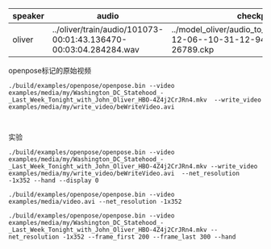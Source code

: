 speaker|audio|checkpoint|video|start|end|pose|interval_id
-|-|-|-|-|-|-|-
oliver|../oliver/train/audio/101073-00:01:43.136470-00:03:04.284284.wav|../model_oliver/audio_to_pose/test_run/2019-12-06--10-31-12-943392/ckpt-step-26789.ckp|../oliver/videos/Washington_DC_Statehood_-_Last_Week_Tonight_with_John_Oliver_HBO-4Z4j2CrJRn4.mkv|00:02:36.790123|00:02:40.994328|../oliver/train/npz/101073-00:02:36.790123-00:02:40.994328.npz|101073

openpose标记的原始视频
```
./build/examples/openpose/openpose.bin --video examples/media/my/Washington_DC_Statehood_-_Last_Week_Tonight_with_John_Oliver_HBO-4Z4j2CrJRn4.mkv  --write_video examples/media/my/write_video/beWriteVideo.avi



```

实验
```
./build/examples/openpose/openpose.bin --video examples/media/my/Washington_DC_Statehood_-_Last_Week_Tonight_with_John_Oliver_HBO-4Z4j2CrJRn4.mkv --write_video examples/media/my/write_video/beWriteVideo.avi  --net_resolution -1x352 --hand --display 0

./build/examples/openpose/openpose.bin --video examples/media/video.avi --net_resolution -1x352

./build/examples/openpose/openpose.bin --video examples/media/my/Washington_DC_Statehood_-_Last_Week_Tonight_with_John_Oliver_HBO-4Z4j2CrJRn4.mkv --net_resolution -1x352 --frame_first 200 --frame_last 300 --hand
```
